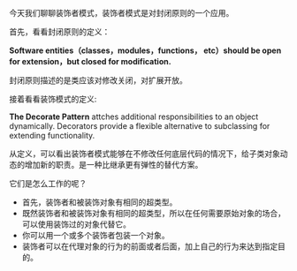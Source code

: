 今天我们聊聊装饰者模式，装饰者模式是对封闭原则的一个应用。

首先，看看封闭原则的定义：

**Software entities（classes，modules，functions， etc）should be open for extension，but closed for modification.**

封闭原则描述的是类应该对修改关闭，对扩展开放。

接着看看装饰模式的定义:

**The Decorate Pattern** attches additional responsibilities to an object dynamically. Decorators provide a flexible alternative to subclassing for extending functionality.

从定义，可以看出装饰者模式能够在不修改任何底层代码的情况下，给子类对象动态的增加新的职责。是一种比继承更有弹性的替代方案。

它们是怎么工作的呢？

- 首先，装饰者和被装饰对象有相同的超类型。
- 既然装饰者和被装饰对象有相同的超类型，所以在任何需要原始对象的场合，可以使用装饰过的对象代替它。
- 你可以用一个或多个装饰者包装一个对象。
- 装饰者可以在代理对象的行为的前面或者后面，加上自己的行为来达到指定目的。



